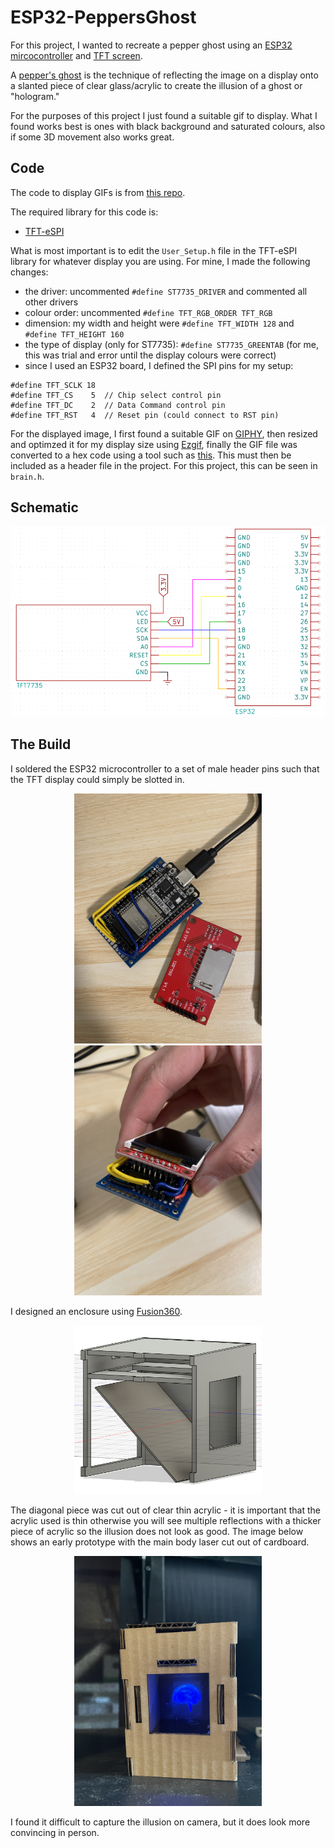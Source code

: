 # ESP32-PeppersGhost
For this project, I wanted to recreate a pepper ghost using an [ESP32 mircocontroller](https://www.amazon.ca/dp/B0C9THDPXP?ref=ppx_yo2ov_dt_b_fed_asin_title&th=1) and [TFT screen](https://www.amazon.ca/dp/B07BFV69DZ?ref=ppx_yo2ov_dt_b_fed_asin_title).

A [pepper's ghost](https://en.wikipedia.org/wiki/Pepper%27s_ghost) is the technique of reflecting the image on a display onto a slanted piece of clear glass/acrylic to create the illusion of a ghost or "hologram."

For the purposes of this project I just found a suitable gif to display.  What I found works best is ones with black background and saturated colours, also if some 3D movement also works great.

## Code
The code to display GIFs is from [this repo](https://github.com/thelastoutpostworkshop/animated_gif_memory).

The required library for this code is:
- [TFT-eSPI](https://github.com/Bodmer/TFT_eSPI)

What is most important is to edit the `User_Setup.h` file in the TFT-eSPI library for whatever display you are using.  For mine, I made the following changes:
- the driver: uncommented `#define ST7735_DRIVER` and commented all other drivers
- colour order: uncommented `#define TFT_RGB_ORDER TFT_RGB`
- dimension: my width and height were `#define TFT_WIDTH 128` and `#define TFT_HEIGHT 160`
- the type of display (only for ST7735): `#define ST7735_GREENTAB` (for me, this was trial and error until the display colours were correct)
- since I used an ESP32 board, I defined the SPI pins for my setup:
```#define TFT_MOSI 23
#define TFT_SCLK 18
#define TFT_CS    5  // Chip select control pin
#define TFT_DC    2  // Data Command control pin
#define TFT_RST   4  // Reset pin (could connect to RST pin)
```

For the displayed image, I first found a suitable GIF on [GIPHY](https://giphy.com/), then resized and optimzed it for my display size using [Ezgif](https://ezgif.com/), finally the GIF file was converted to a hex code using a tool such as [this](https://tomeko.net/online_tools/file_to_hex.php?lang=en).  This must then be included as a header file in the project.  For this project, this can be seen in `brain.h`.

## Schematic
<div align="center">
  <img src="https://github.com/chnanc001/ESP32-PeppersGhost/blob/main/peppersGhost/Images/schematic.PNG" width="600">
</div>

## The Build
I soldered the ESP32 microcontroller to a set of male header pins such that the TFT display could simply be slotted in.

<div align="center">
  <img src="https://github.com/chnanc001/ESP32-PeppersGhost/blob/main/peppersGhost/Images/esp32-lcd.jpg" width="300">
  <img src="https://github.com/chnanc001/ESP32-PeppersGhost/blob/main/peppersGhost/Images/esp32-lcd2.jpg" width="300">
</div>

I designed an enclosure using [Fusion360](https://www.autodesk.com/ca-en/products/fusion-360/personal).  

<div align="center">
  <img src="https://github.com/chnanc001/ESP32-PeppersGhost/blob/main/peppersGhost/Images/CAD.PNG" width="300">
</div>

The diagonal piece was cut out of clear thin acrylic - it is important that the acrylic used is thin otherwise you will see multiple reflections with a thicker piece of acrylic so the illusion does not look as good.  The image below shows an early prototype with the main body laser cut out of cardboard.

<div align="center">
  <img src="https://github.com/chnanc001/ESP32-PeppersGhost/blob/main/peppersGhost/Images/Prototype.jpg" width="300">
</div>


I found it difficult to capture the illusion on camera, but it does look more convincing in person.


